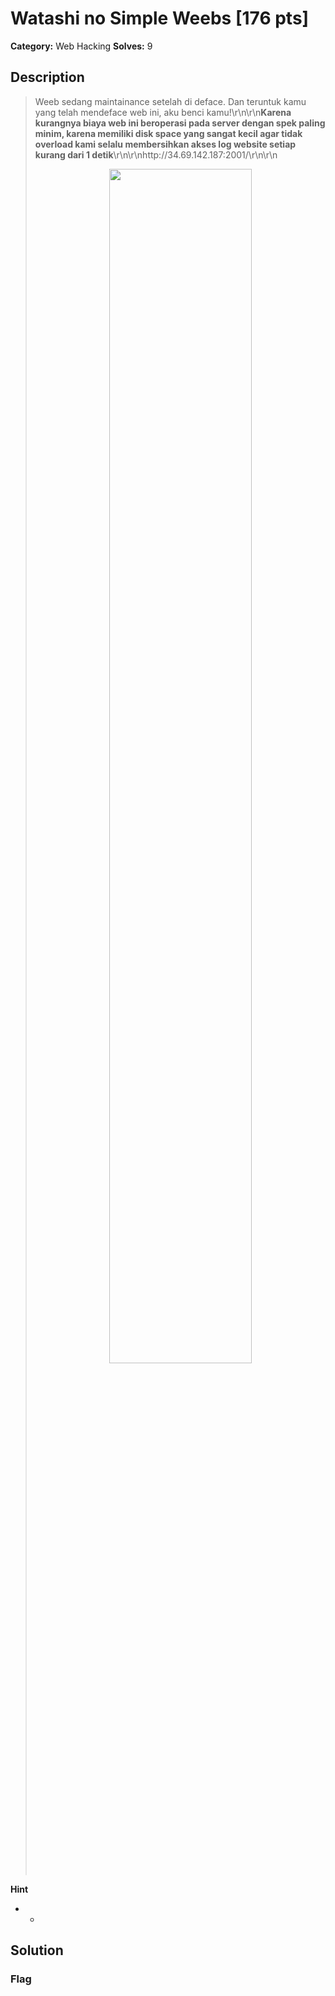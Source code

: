# Watashi no Simple Weebs [176 pts]

**Category:** Web Hacking
**Solves:** 9

## Description
>Weeb sedang maintainance setelah di deface. Dan teruntuk kamu yang telah mendeface web ini, aku benci kamu!\r\n\r\n<b>Karena kurangnya biaya web ini beroperasi pada server dengan spek paling minim, karena memiliki disk space yang sangat kecil agar tidak overload kami selalu membersihkan akses log website setiap kurang dari 1 detik</b>\r\n\r\nhttp://34.69.142.187:2001/\r\n\r\n<center><img src=\http://34.69.142.187:2001/assets/imam_sad.png\ style="width: 70%; height: 70%"></center>

**Hint**
* -

## Solution

### Flag

